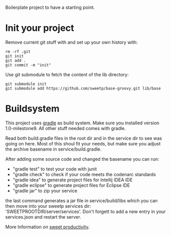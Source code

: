 Boilerplate project to have a starting point.

# Init your project

Remove current git stuff with and set up your own history with:

    rm -rf .git
    git init
    git add .
    git commit -m "init"

Use git submodule to fetch the content of the lib directory:

    git submodule init
    git submodule add https://github.com/sweetp/base-groovy.git lib/base

# Buildsystem

This project uses [gradle](http://gradle.org) as build system. Make sure
you installed version 1.0-milestone9. All other stuff needed comes with
gradle.

Read both build.gradle files in the root dir and in the service dir
to see was going on here. Most of this shoul fit your needs, but make sure
you adjust the archive basename in service/build.gradle.

After adding some source code and changed the basename you can run:

* "gradle test" to test your code with junit
* "gradle check" to check if your code meets the codenarc standards
* "gradle idea" to generate project files for Intellij IDEA IDE
* "gradle eclipse" to generate project files for Eclipse IDE
* "gradle jar" to zip your service

the last command generates a jar file in service/build/libs which
you can then move into your sweetp services dir:
'SWEETPROOTDIR/server/services'.
Don't forgett to add a new entry in your services.json and restart the server.

More Information on [sweet productivity](http://sweet-productivity.com).

